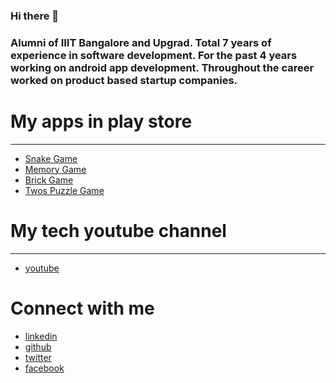 ### Hi there 👋

<!--
**kpradeepkumarreddy/kpradeepkumarreddy** is a ✨ _special_ ✨ repository because its `README.md` (this file) appears on your GitHub profile.

Here are some ideas to get you started:

- 🔭 I’m currently working on ...
- 🌱 I’m currently learning ...
- 👯 I’m looking to collaborate on ...
- 🤔 I’m looking for help with ...
- 💬 Ask me about ...
- 📫 How to reach me: ...
- 😄 Pronouns: ...
- ⚡ Fun fact: ...
-->
### Alumni of IIIT Bangalore and Upgrad.  Total 7 years of experience in software development.  For the past 4 years working on android app development. Throughout the career worked on product based startup companies.

# My apps in play store
-------------------------
* [Snake Game](https://play.google.com/store/apps/details?id=com.pradeep.snakegame)
* [Memory Game](https://play.google.com/store/apps/details?id=com.pradeep.memorygame)
* [Brick Game](https://play.google.com/store/apps/details?id=com.pradeep.brickgame)
* [Twos Puzzle Game](https://play.google.com/store/apps/details?id=com.pradeep.twos)

# My tech youtube channel
-----------------------
* [youtube](https://www.youtube.com/channel/UC1aZ1UmpEmZwa9Y6XBvvPgg)

# Connect with me
* [linkedin](https://www.linkedin.com/in/pradeepkumarreddyk/)
* [github](https://github.com/kpradeepkumarreddy)
* [twitter](https://twitter.com/PradeepKumRed1)
* [facebook](https://www.facebook.com/PradeepKumarKReddy/)
